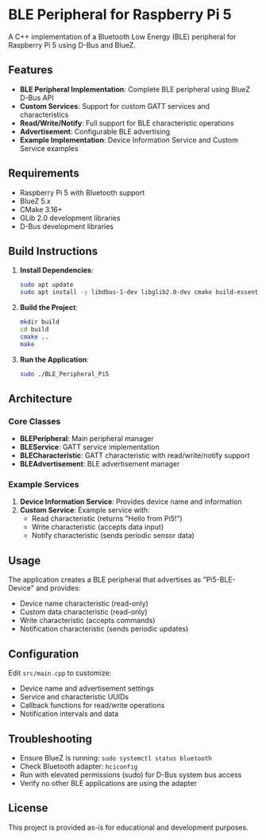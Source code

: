 # BLE Peripheral for Raspberry Pi 5

A C++ implementation of a Bluetooth Low Energy (BLE) peripheral for Raspberry Pi 5 using D-Bus and BlueZ.

## Features

- **BLE Peripheral Implementation**: Complete BLE peripheral using BlueZ D-Bus API
- **Custom Services**: Support for custom GATT services and characteristics
- **Read/Write/Notify**: Full support for BLE characteristic operations
- **Advertisement**: Configurable BLE advertising
- **Example Implementation**: Device Information Service and Custom Service examples

## Requirements

- Raspberry Pi 5 with Bluetooth support
- BlueZ 5.x
- CMake 3.16+
- GLib 2.0 development libraries
- D-Bus development libraries

## Build Instructions

1. **Install Dependencies**:
   ```bash
   sudo apt update
   sudo apt install -y libdbus-1-dev libglib2.0-dev cmake build-essential
   ```

2. **Build the Project**:
   ```bash
   mkdir build
   cd build
   cmake ..
   make
   ```

3. **Run the Application**:
   ```bash
   sudo ./BLE_Peripheral_Pi5
   ```

## Architecture

### Core Classes

- **BLEPeripheral**: Main peripheral manager
- **BLEService**: GATT service implementation
- **BLECharacteristic**: GATT characteristic with read/write/notify support
- **BLEAdvertisement**: BLE advertisement manager

### Example Services

1. **Device Information Service**: Provides device name and information
2. **Custom Service**: Example service with:
   - Read characteristic (returns "Hello from Pi5!")
   - Write characteristic (accepts data input)
   - Notify characteristic (sends periodic sensor data)

## Usage

The application creates a BLE peripheral that advertises as "Pi5-BLE-Device" and provides:

- Device name characteristic (read-only)
- Custom data characteristic (read-only)
- Write characteristic (accepts commands)
- Notification characteristic (sends periodic updates)

## Configuration

Edit `src/main.cpp` to customize:
- Device name and advertisement settings
- Service and characteristic UUIDs
- Callback functions for read/write operations
- Notification intervals and data

## Troubleshooting

- Ensure BlueZ is running: `sudo systemctl status bluetooth`
- Check Bluetooth adapter: `hciconfig`
- Run with elevated permissions (sudo) for D-Bus system bus access
- Verify no other BLE applications are using the adapter

## License

This project is provided as-is for educational and development purposes.